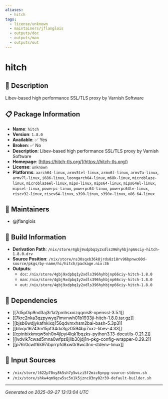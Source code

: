 ```yaml
---
aliases:
  - hitch
tags:
  - license/unknown
  - maintainers/jflanglois
  - outputs/doc
  - outputs/man
  - outputs/out
---
```


# hitch

## 📝 Description

Libev-based high performance SSL/TLS proxy by Varnish Software

## 📋 Package Information

- **Name**: `hitch`
- **Version**: `1.8.0`
- **Available**: ✅ Yes
- **Broken**: ✅ No
- **Description**: Libev-based high performance SSL/TLS proxy by Varnish Software
- **Homepage**: [https://hitch-tls.org/](https://hitch-tls.org/)
- **License**: `unknown`
- **Platforms**: `aarch64-linux`, `armv5tel-linux`, `armv6l-linux`, `armv7a-linux`, `armv7l-linux`, `i686-linux`, `loongarch64-linux`, `m68k-linux`, `microblaze-linux`, `microblazeel-linux`, `mips-linux`, `mips64-linux`, `mips64el-linux`, `mipsel-linux`, `powerpc-linux`, `powerpc64-linux`, `powerpc64le-linux`, `riscv32-linux`, `riscv64-linux`, `s390-linux`, `s390x-linux`, `x86_64-linux`
## 👥 Maintainers

- @jflanglois


## 🔧 Build Information

- **Derivation Path**: `/nix/store/4gbj9xdpbq1y2xdls396hyhbjnp66ciy-hitch-1.8.0.drv`
- **Source Position**: `/nix/store/ns30sqxb36k8jrds8z18rv96bpnwc60d-source/pkgs/by-name/hi/hitch/package.nix:36`
- **Outputs**:
  - `doc`:  `/nix/store/4gbj9xdpbq1y2xdls396hyhbjnp66ciy-hitch-1.8.0`
  - `man`:  `/nix/store/4gbj9xdpbq1y2xdls396hyhbjnp66ciy-hitch-1.8.0`
  - `out`:  `/nix/store/4gbj9xdpbq1y2xdls396hyhbjnp66ciy-hitch-1.8.0`

## 🔗 Dependencies

- [[7d5p0ip9nd3aj3r1a2pmhsxxizqqnis8-openssl-3.5.1]]
- [[7krc2nka3qzpywyq7imvnwh01b1933ji-hitch-1.8.0.tar.gz]]
- [[bjsb6wdjykafnkixq156qdvmxhsm2bai-bash-5.3p3]]
- [[blvqx16743m15pf34dx3gz0594bp7xxz-libev-4.33]]
- [[cpinbixkmqw5xh0n4jlpyi4lqk1bqzks-python3.13-docutils-0.21.2]]
- [[lvdvlk7cwad5mna0wfpz8jllb30jdj1n-pkg-config-wrapper-0.29.2]]
- [[p76r0cwlf6k97ibprrpfd8xw0r8wc3nx-stdenv-linux]]

## 📁 Input Sources

- `/nix/store/l622p70vy8k5sh7y5wizi5f2mic6ynpg-source-stdenv.sh`
- `/nix/store/shkw4qm9qcw5sc5n1k5jznc83ny02r39-default-builder.sh`

---
*Generated on 2025-09-27 13:13:04 UTC*

